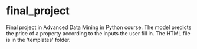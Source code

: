 # final_project
Final project in Advanced Data Mining in Python course.
The model predicts the price of a property according to the inputs the user fill in.
The HTML file is in the 'templates' folder.
